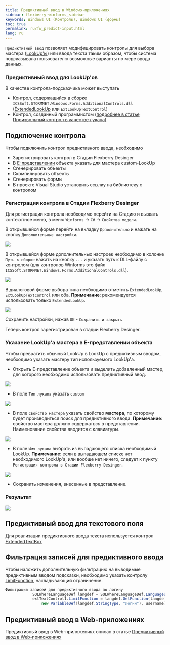 ```yaml
---
title: Предиктивный ввод в Windows-приложениях
sidebar: flexberry-winforms_sidebar
keywords: Windows UI (Контролы), Windows UI (формы)
toc: true
permalink: ru/fw_predict-input.html
lang: ru
---
```

`Предиктивный ввод` позволяет модифицировать контролы для выбора мастера ([LookUp'ы](fa_lookup-overview.html)) или ввода текста таким образом, чтобы система подсказывала пользователю возможные варианты по мере ввода данных.

### Предиктивный ввод для LookUp'ов

В качестве контрола-подсказчика может выступать 
* Контрол, содержащийся в сборке `ICSSoft.STORMNET.Windows.Forms.AdditionalControls.dll` ([ExtendedLookUp](fw_extended-lookup.html) или `ExtLookUpTextControl`)
* Контрол, созданный программистом ([подробнее в статье Произвольный контрол в качестве лукапа](fo_custom-lookup.html)).

## Подключение контрола

Чтобы подключить контрол предиктивного ввода, необходимо

* Зарегистрировать контрол в Стадии Flexberry Desinger
* В [E-представлении](fd_e-view.html) объекта указать для мастера custom-LookUp
* Сгенерировать объекты
* Скомпилировать объекты
* Сгенерировать формы
* В проекте Visual Studio установить ссылку на библиотеку с контролом

### Регистрация контрола в Стадии Flexberry Desinger

Для регистрации контрола необходимо перейти на Стадию и вызвать контекстное меню, в меню `Winforms` -> `C#` -> `Свойства модели`.

В открывшейся форме перейти на вкладку `Дополнительно` и нажать на кнопку `Дополнительные настройки`.

![](/images/pages/products/flexberry-winforms/controls/edit-stage.png)

В открывшейся форме дополнительных настроек необходимо в колонке `Путь к сборке` нажать на кнопку `...` и указать путь к DLL-файлу с контролом (для контролов Winforms это файл `ICSSoft.STORMNET.Windows.Forms.AdditionalControls.dll`).

![](/images/pages/products/flexberry-winforms/controls/path2dll.png)

В диалоговой форме выбора типа необходимо отметить `ExtendedLookUp`, `ExtLookUpTextControl` или оба.
 __Примечание__: рекомендуется использовать только `ExtendedLookUp`.

![](/images/pages/products/flexberry-winforms/controls/type-select.png)

Сохранить настройки, нажав `OK` - `Сохранить и закрыть`

Теперь контрол зарегистрирован в стадии Flexberry Desinger.

### Указание LookUp'a мастера в E-представлении объекта

Чтобы превратить обычный LookUp в LookUp с предиктивным вводом, необходимо указать мастеру тип используемого LookUp'a.

* Открыть E-представление объекта и выделить добавленный мастер, для которого необходимо использовать предиктивный ввод.

![](/images/pages/products/flexberry-winforms/controls/select-master.png)

* В поле `Тип лукапа` указать `custom`

![](/images/pages/products/flexberry-winforms/controls/select-type.png)

* В поле `Свойство мастера` указать свойство __мастера__, по которому будет производиться поиск для предиктивного ввода.
__Примечание__: свойство мастера должно содержаться в представлении. Наименование свойства вводится с клавиатуры.

![](/images/pages/products/flexberry-winforms/controls/select-property.png)

* В поле `Имя лукапа` выбрать из выпадающего списка необходимый LookUp.
__Примечание__: если в выпадающем списке нет необходимого LookUp'а, или вообще нет ничего, следует к пункту `Регистрация контрола в Стадии Flexberry Desinger`.

![](/images/pages/products/flexberry-winforms/controls/select-lookup.png)

* Сохранить изменения, внесенные в представление.

### Результат

![](/images/pages/products/flexberry-winforms/controls/predict-lookup.gif)

## Предиктивный ввод для текстового поля

Для реализации предиктивного ввода текста используется контрол [ExtendedTextBox](fw_extended-textbox.html)

## Фильтрация записей для предиктивного ввода

Чтобы наложить дополнительную фильтрацию на выводимые предиктивным вводом подсказки, необходимо указать контролу [LimitFunction](fo_function-list.html), накладывающий ограничение.

```csharp
Фильтрация записей для предиктивного ввода по логину
			SQLWhereLanguageDef langdef = SQLWhereLanguageDef.LanguageDef;
			extTextControl1.LimitFunction = langdef.GetFunction(langdef.funcEQ, 
				new VariableDef(langdef.StringType, "Логин"), username);
```

## Предиктивный ввод в Web-приложениях

Предиктивный ввод в Web-приложениях описан в статье [Предиктивный ввод в Web-приложениях](fa_predict-input-web.html)

